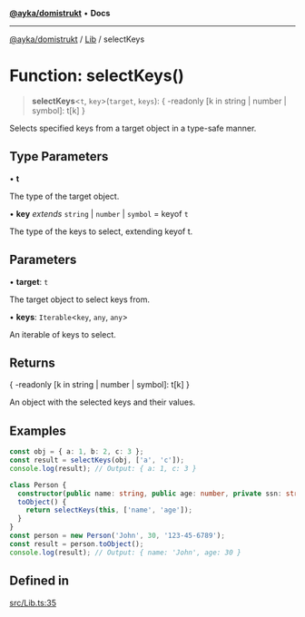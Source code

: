[**@ayka/domistrukt**](../../../README.md) • **Docs**

***

[@ayka/domistrukt](../../../globals.md) / [Lib](../README.md) / selectKeys

# Function: selectKeys()

> **selectKeys**\<`t`, `key`\>(`target`, `keys`): \{ -readonly \[k in string \| number \| symbol\]: t\[k\] \}

Selects specified keys from a target object in a type-safe manner.

## Type Parameters

• **t**

The type of the target object.

• **key** *extends* `string` \| `number` \| `symbol` = keyof `t`

The type of the keys to select, extending keyof t.

## Parameters

• **target**: `t`

The target object to select keys from.

• **keys**: `Iterable`\<`key`, `any`, `any`\>

An iterable of keys to select.

## Returns

\{ -readonly \[k in string \| number \| symbol\]: t\[k\] \}

An object with the selected keys and their values.

## Examples

```ts
const obj = { a: 1, b: 2, c: 3 };
const result = selectKeys(obj, ['a', 'c']);
console.log(result); // Output: { a: 1, c: 3 }
```

```ts
class Person {
  constructor(public name: string, public age: number, private ssn: string) {}
  toObject() {
    return selectKeys(this, ['name', 'age']);
  }
}
const person = new Person('John', 30, '123-45-6789');
const result = person.toObject();
console.log(result); // Output: { name: 'John', age: 30 }
```

## Defined in

[src/Lib.ts:35](https://github.com/AndreyMork/domistrukt/blob/9b256ecb394491e3c3ce021e778be2c15de76c25/src/Lib.ts#L35)
